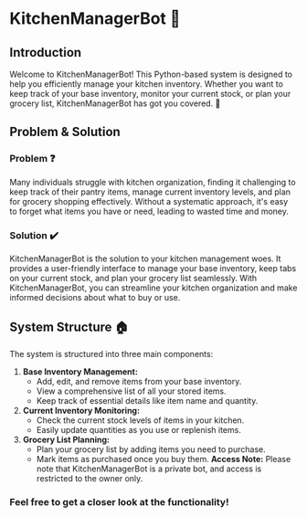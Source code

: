 # KitchenManagerBot 🍲
## Introduction
Welcome to KitchenManagerBot! This Python-based system is designed to help you efficiently manage your kitchen inventory. Whether you want to keep track of your base inventory, monitor your current stock, or plan your grocery list, KitchenManagerBot has got you covered. 🤖
## Problem & Solution
### Problem ❓
Many individuals struggle with kitchen organization, finding it challenging to keep track of their pantry items, manage current inventory levels, and plan for grocery shopping effectively. Without a systematic approach, it's easy to forget what items you have or need, leading to wasted time and money.
### Solution ✔️
KitchenManagerBot is the solution to your kitchen management woes. It provides a user-friendly interface to manage your base inventory, keep tabs on your current stock, and plan your grocery list seamlessly. With KitchenManagerBot, you can streamline your kitchen organization and make informed decisions about what to buy or use.
## System Structure 🏠
The system is structured into three main components:
1. **Base Inventory Management:**
   - Add, edit, and remove items from your base inventory.
   - View a comprehensive list of all your stored items.
   - Keep track of essential details like item name and quantity.
2. **Current Inventory Monitoring:**
   - Check the current stock levels of items in your kitchen.
   - Easily update quantities as you use or replenish items.
3. **Grocery List Planning:**
   - Plan your grocery list by adding items you need to purchase.
   - Mark items as purchased once you buy them.
 **Access Note:** Please note that KitchenManagerBot is a private bot, and access is restricted to the owner only.
### Feel free to get a closer look at the functionality! 
